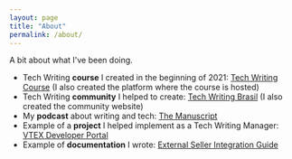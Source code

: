 ```yaml
---
layout: page
title: "About"
permalink: /about/
---
```


A bit about what I've been doing.

- Tech Writing **course** I created in the beginning of 2021: <a target="_blank" href="https://fenestra.com.br/cursos/technical-writing-i/">Tech Writing Course</a> (I also created the platform where the course is hosted)
- Tech Writing **community** I helped to create: <a target="_blank" href="https://techwriting.com.br">Tech Writing Brasil</a> (I also created the community website)
- My **podcast** about writing and tech: <a target="_blank" href="http://themanuscript.co">The Manuscript</a>
- Example of a **project** I helped implement as a Tech Writing Manager: <a target="_blank" href="https://developers.vtex.com">VTEX Developer Portal</a>
- Example of **documentation** I wrote: <a target="_blank" href="https://developers.vtex.com/vtex-developer-docs/docs/external-seller-integration-guide">External Seller Integration Guide</a>
